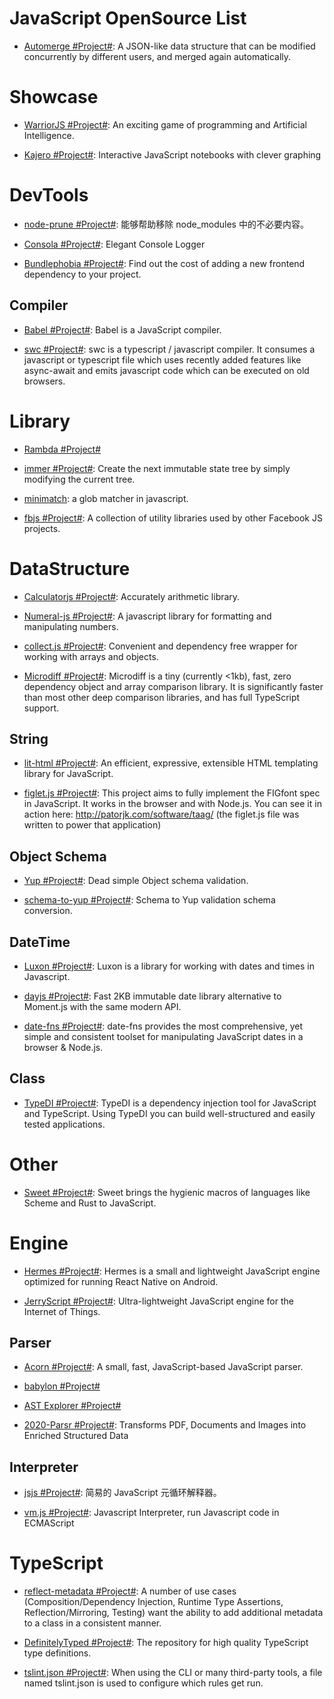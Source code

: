 # JavaScript OpenSource List

- [Automerge #Project#](https://github.com/automerge/automerge): A JSON-like data structure that can be modified concurrently by different users, and merged again automatically.

# Showcase

- [WarriorJS #Project#](https://github.com/olistic/warriorjs): An exciting game of programming and Artificial Intelligence.

- [Kajero #Project#](https://github.com/JoelOtter/kajero): Interactive JavaScript notebooks with clever graphing

# DevTools

- [node-prune #Project#](https://github.com/tj/node-prune): 能够帮助移除 node_modules 中的不必要内容。

- [Consola #Project#](https://github.com/nuxt/consola): Elegant Console Logger

- [Bundlephobia #Project#](https://github.com/pastelsky/bundlephobia): Find out the cost of adding a new frontend dependency to your project.

## Compiler

- [Babel #Project#](https://babeljs.io/): Babel is a JavaScript compiler.

- [swc #Project#](https://swc.rs/): swc is a typescript / javascript compiler. It consumes a javascript or typescript file which uses recently added features like async-await and emits javascript code which can be executed on old browsers.

# Library

- [Rambda #Project#](http://ramdajs.com/0.22.1/index.html)

- [immer #Project#](https://github.com/mweststrate/immer): Create the next immutable state tree by simply modifying the current tree.

- [minimatch](https://github.com/isaacs/minimatch): a glob matcher in javascript.

- [fbjs #Project#](https://github.com/facebook/fbjs): A collection of utility libraries used by other Facebook JS projects.

# DataStructure

- [Calculatorjs #Project#](https://github.com/fzred/calculatorjs): Accurately arithmetic library.

- [Numeral-js #Project#](https://github.com/adamwdraper/Numeral-js): A javascript library for formatting and manipulating numbers.

- [collect.js #Project#](https://github.com/ecrmnn/collect.js): Convenient and dependency free wrapper for working with arrays and objects.

- [Microdiff #Project#](https://github.com/AsyncBanana/microdiff): Microdiff is a tiny (currently <1kb), fast, zero dependency object and array comparison library. It is significantly faster than most other deep comparison libraries, and has full TypeScript support.

## String

- [lit-html #Project#](https://github.com/Polymer/lit-html): An efficient, expressive, extensible HTML templating library for JavaScript.

- [figlet.js #Project#](https://github.com/patorjk/figlet.js): This project aims to fully implement the FIGfont spec in JavaScript. It works in the browser and with Node.js. You can see it in action here: http://patorjk.com/software/taag/ (the figlet.js file was written to power that application)

## Object Schema

- [Yup #Project#](https://github.com/jquense/yup): Dead simple Object schema validation.

- [schema-to-yup #Project#](https://github.com/kristianmandrup/schema-to-yup): Schema to Yup validation schema conversion.

## DateTime

- [Luxon #Project#](https://github.com/moment/luxon): Luxon is a library for working with dates and times in Javascript.

- [dayjs #Project#](https://github.com/xx45/dayjs): Fast 2KB immutable date library alternative to Moment.js with the same modern API.

- [date-fns #Project#](https://date-fns.org/): date-fns provides the most comprehensive, yet simple and consistent toolset for manipulating JavaScript dates in a browser & Node.js.

## Class

- [TypeDI #Project#](https://github.com/typestack/typedi): TypeDI is a dependency injection tool for JavaScript and TypeScript. Using TypeDI you can build well-structured and easily tested applications.

# Other

- [Sweet #Project#](https://www.sweetjs.org/): Sweet brings the hygienic macros of languages like Scheme and Rust to JavaScript.

# Engine

- [Hermes #Project#](https://github.com/facebook/hermes): Hermes is a small and lightweight JavaScript engine optimized for running React Native on Android.

- [JerryScript #Project#](https://github.com/jerryscript-project/jerryscript): Ultra-lightweight JavaScript engine for the Internet of Things.

## Parser

- [Acorn #Project#](https://github.com/ternjs/acorn): A small, fast, JavaScript-based JavaScript parser.

- [babylon #Project#](https://github.com/babel/babylon)

- [AST Explorer #Project#](https://astexplorer.net/)

- [2020-Parsr #Project#](https://github.com/axa-group/Parsr): Transforms PDF, Documents and Images into Enriched Structured Data

## Interpreter

- [jsjs #Project#](https://github.com/bramblex/jsjs): 简易的 JavaScript 元循环解释器。

- [vm.js #Project#](https://github.com/axetroy/vm.js): Javascript Interpreter, run Javascript code in ECMAScript

# TypeScript

- [reflect-metadata #Project#](https://www.npmjs.com/package/reflect-metadata): A number of use cases (Composition/Dependency Injection, Runtime Type Assertions, Reflection/Mirroring, Testing) want the ability to add additional metadata to a class in a consistent manner.

- [DefinitelyTyped #Project#](https://github.com/DefinitelyTyped/DefinitelyTyped): The repository for high quality TypeScript type definitions.

- [tslint.json #Project#](https://palantir.github.io/tslint/usage/tslint-json/): When using the CLI or many third-party tools, a file named tslint.json is used to configure which rules get run.
